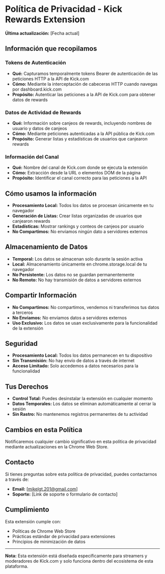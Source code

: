 # Política de Privacidad - Kick Rewards Extension

**Última actualización:** [Fecha actual]

## Información que recopilamos

### Tokens de Autenticación
- **Qué:** Capturamos temporalmente tokens Bearer de autenticación de las peticiones HTTP a la API de Kick.com
- **Cómo:** Mediante la interceptación de cabeceras HTTP cuando navegas por dashboard.kick.com
- **Propósito:** Autenticar las peticiones a la API de Kick.com para obtener datos de rewards

### Datos de Actividad de Rewards
- **Qué:** Información sobre canjeos de rewards, incluyendo nombres de usuario y datos de canjeos
- **Cómo:** Mediante peticiones autenticadas a la API pública de Kick.com
- **Propósito:** Generar listas y estadísticas de usuarios que canjearon rewards

### Información del Canal
- **Qué:** Nombre del canal de Kick.com donde se ejecuta la extensión
- **Cómo:** Extracción desde la URL o elementos DOM de la página
- **Propósito:** Identificar el canal correcto para las peticiones a la API

## Cómo usamos la información

- **Procesamiento Local:** Todos los datos se procesan únicamente en tu navegador
- **Generación de Listas:** Crear listas organizadas de usuarios que canjearon rewards
- **Estadísticas:** Mostrar rankings y conteos de canjeos por usuario
- **No Compartimos:** No enviamos ningún dato a servidores externos

## Almacenamiento de Datos

- **Temporal:** Los datos se almacenan solo durante la sesión activa
- **Local:** Almacenamiento únicamente en chrome.storage.local de tu navegador
- **No Persistente:** Los datos no se guardan permanentemente
- **No Remoto:** No hay transmisión de datos a servidores externos

## Compartir Información

- **No Compartimos:** No compartimos, vendemos ni transferimos tus datos a terceros
- **No Enviamos:** No enviamos datos a servidores externos
- **Uso Exclusivo:** Los datos se usan exclusivamente para la funcionalidad de la extensión

## Seguridad

- **Procesamiento Local:** Todos los datos permanecen en tu dispositivo
- **Sin Transmisión:** No hay envío de datos a través de internet
- **Acceso Limitado:** Solo accedemos a datos necesarios para la funcionalidad

## Tus Derechos

- **Control Total:** Puedes desinstalar la extensión en cualquier momento
- **Datos Temporales:** Los datos se eliminan automáticamente al cerrar la sesión
- **Sin Rastro:** No mantenemos registros permanentes de tu actividad

## Cambios en esta Política

Notificaremos cualquier cambio significativo en esta política de privacidad mediante actualizaciones en la Chrome Web Store.

## Contacto

Si tienes preguntas sobre esta política de privacidad, puedes contactarnos a través de:
- **Email:** [mikelgt.201@gmail.com]
- **Soporte:** [Link de soporte o formulario de contacto]

## Cumplimiento

Esta extensión cumple con:
- Políticas de Chrome Web Store
- Prácticas estándar de privacidad para extensiones
- Principios de minimización de datos

---

**Nota:** Esta extensión está diseñada específicamente para streamers y moderadores de Kick.com y solo funciona dentro del ecosistema de esta plataforma.